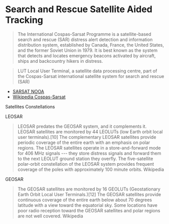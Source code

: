 Search and Rescue Satellite Aided Tracking
==

> The International Cospas-Sarsat Programme is a satellite-based search and rescue (SAR) distress alert detection and information distribution system, established by Canada, France, the United States, and the former Soviet Union in 1979. It is best known as the system that detects and locates emergency beacons activated by aircraft, ships and backcountry hikers in distress.

> LUT Local User Terminal, a satellite data processing centre, part of the Cospas-Sarsat international satellite system for search and rescue (SAR)

- [SARSAT NOOA](http://www.sarsat.noaa.gov/)
- [Wikipedia Cospas-Sarsat](https://en.wikipedia.org/wiki/International_Cospas-Sarsat_Programme)

Satellites Constellations

LEOSAR

> LEOSAR predates the GEOSAR system, and it complements it. LEOSAR satellites are monitored by 44 LEOLUTs (low Earth orbit local user terminals).[10] The complementary LEOSAR satellites provide periodic coverage of the entire earth with an emphasis on polar regions. The LEOSAR satellites operate in a store-and-forward mode for 406 MHz signals --- they store distress signals and forward them to the next LEOLUT ground station they overfly. The five-satellite polar-orbit constellation of the LEOSAR system provides frequent coverage of the poles with approximately 100 minute orbits. Wikipedia

GEOSAR

> The GEOSAR satellites are monitored by 16 GEOLUTs (Geostationary Earth Orbit Local User Terminals.)[12] The GEOSAR satellites provide continuous coverage of the entire earth below about 70 degrees latitude with a view toward the equatorial sky. Some locations have poor radio reception toward the GEOSAR satellites and polar regions are not well covered. Wikipedia